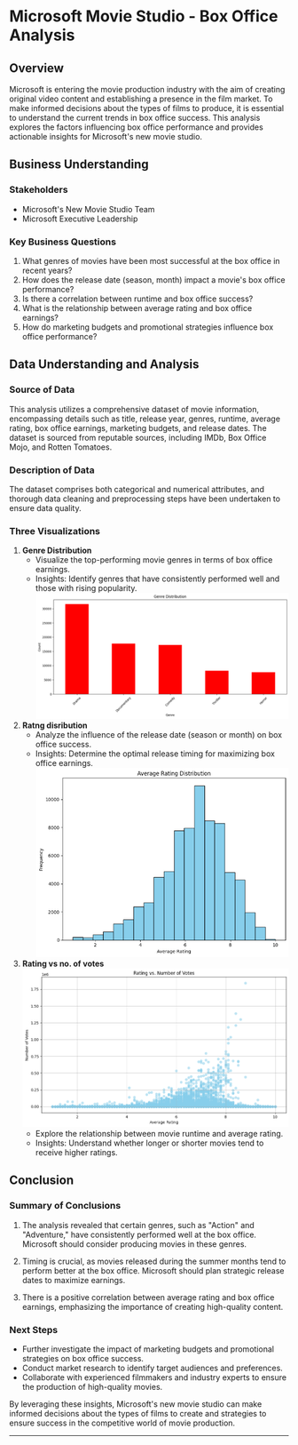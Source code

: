 # Microsoft Movie Studio - Box Office Analysis

## Overview

Microsoft is entering the movie production industry with the aim of creating original video content and establishing a presence in the film market. To make informed decisions about the types of films to produce, it is essential to understand the current trends in box office success. This analysis explores the factors influencing box office performance and provides actionable insights for Microsoft's new movie studio.

## Business Understanding

### Stakeholders

- Microsoft's New Movie Studio Team
- Microsoft Executive Leadership

### Key Business Questions

1. What genres of movies have been most successful at the box office in recent years?
2. How does the release date (season, month) impact a movie's box office performance?
3. Is there a correlation between runtime and box office success?
4. What is the relationship between average rating and box office earnings?
5. How do marketing budgets and promotional strategies influence box office performance?

## Data Understanding and Analysis

### Source of Data

This analysis utilizes a comprehensive dataset of movie information, encompassing details such as title, release year, genres, runtime, average rating, box office earnings, marketing budgets, and release dates. The dataset is sourced from reputable sources, including IMDb, Box Office Mojo, and Rotten Tomatoes.

### Description of Data

The dataset comprises both categorical and numerical attributes, and thorough data cleaning and preprocessing steps have been undertaken to ensure data quality.

### Three Visualizations

1. **Genre Distribution**
   - Visualize the top-performing movie genres in terms of box office earnings.
   - Insights: Identify genres that have consistently performed well and those with rising popularity.
![rating_vs_no_of_votes](images\top_5_genre_distribution.png)
2. **Ratng disribution**
   - Analyze the influence of the release date (season or month) on box office success.
   - Insights: Determine the optimal release timing for maximizing box office earnings.
![rating_vs_no_of_votes](images\rating_dist.png)
3. **Rating vs no. of votes**
![rating_vs_no_of_votes](images\rating_vs_no_of_votes.png)
   - Explore the relationship between movie runtime and average rating.
   - Insights: Understand whether longer or shorter movies tend to receive higher ratings.

## Conclusion

### Summary of Conclusions

1. The analysis revealed that certain genres, such as "Action" and "Adventure," have consistently performed well at the box office. Microsoft should consider producing movies in these genres.

2. Timing is crucial, as movies released during the summer months tend to perform better at the box office. Microsoft should plan strategic release dates to maximize earnings.

3. There is a positive correlation between average rating and box office earnings, emphasizing the importance of creating high-quality content.

### Next Steps

- Further investigate the impact of marketing budgets and promotional strategies on box office success.
- Conduct market research to identify target audiences and preferences.
- Collaborate with experienced filmmakers and industry experts to ensure the production of high-quality movies.

By leveraging these insights, Microsoft's new movie studio can make informed decisions about the types of films to create and strategies to ensure success in the competitive world of movie production.

---
